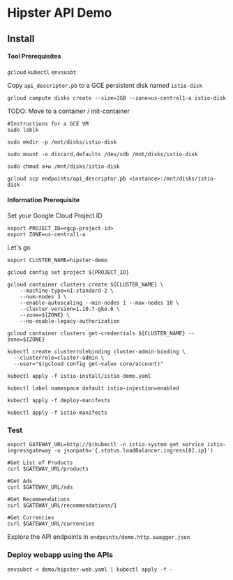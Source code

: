 # Hipster API Demo

## Install 

#### Tool Prerequisites

`gcloud`
`kubectl` 
`envsusbt`

Copy `api_descriptor.pb` to a GCE persistent disk  named `istio-disk`
```
gcloud compute disks create --size=1GB --zone=us-central1-a istio-disk

```
TODO: Move to a container / init-container
```
#Instructions for a GCE VM
sudo lsblk

sudo mkdir -p /mnt/disks/istio-disk

sudo mount -o discard,defaults /dev/sdb /mnt/disks/istio-disk

sudo chmod a+w /mnt/disks/istio-disk

gcloud scp endpoints/api_descriptor.pb <instance>:/mnt/disks/istio-disk
```


#### Information Prerequisite
Set your Google Cloud Project ID

```
export PROJECT_ID=<gcp-project-id>
export ZONE=us-central1-a	
```

Let's go

```
export CLUSTER_NAME=hipster-demo

gcloud config set project ${PROJECT_ID}

gcloud container clusters create ${CLUSTER_NAME} \
    --machine-type=n1-standard-2 \
    --num-nodes 3 \
    --enable-autoscaling --min-nodes 1 --max-nodes 10 \
    --cluster-version=1.10.7-gke.6 \
    --zone=${ZONE} \
    --no-enable-legacy-authorization

gcloud container clusters get-credentials ${CLUSTER_NAME} --zone=${ZONE}

kubectl create clusterrolebinding cluster-admin-binding \
  --clusterrole=cluster-admin \
  --user="$(gcloud config get-value core/account)"

kubectl apply -f istio-install/istio-demo.yaml

kubectl label namespace default istio-injection=enabled

kubectl apply -f deploy-manifests

kubectl apply -f istio-manifests

```

### Test

```
export GATEWAY_URL=http://$(kubectl -n istio-system get service istio-ingressgateway -o jsonpath='{.status.loadBalancer.ingress[0].ip}')

#Get List of Products
curl $GATEWAY_URL/products

#Get Ads
curl $GATEWAY_URL/ads

#Get Recommendations
curl $GATEWAY_URL/recommendations/1

#Get Currencies
curl $GATEWAY_URL/currencies

```
Explore the API endpoints in `endpoints/demo.http.swagger.json`

### Deploy webapp using the APIs
```
envsubst < demo/hipster-web.yaml | kubectl apply -f -
```